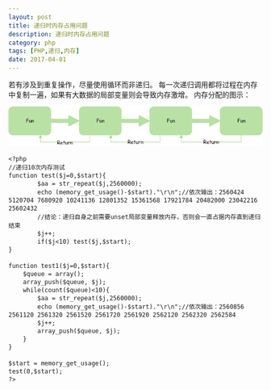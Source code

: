 ```yaml
---
layout: post
title: 递归时内存占用问题
description: 递归时内存占用问题
category: php
tags: [PHP,递归,内存]
date: 2017-04-01
---
```


若有涉及到重复操作，尽量使用循环而非递归。
每一次递归调用都将过程在内存中复制一遍，如果有大数据的局部变量则会导致内存激增。
内存分配的图示：

![内存分配图示](/images/recursion-memory.jpg)


<!-- more -->

```
<?php
//递归10次内存测试
function test($j=0,$start){
	    $aa = str_repeat($j,2560000);
        echo (memory_get_usage()-$start)."\r\n";//依次输出：2560424 5120704 7680920 10241136 12801352 15361568 17921784 20482000 23042216 25602432 
        //结论：递归自身之前需要unset局部变量释放内存，否则会一直占据内存直到递归结束
        $j++;
        if($j<10) test($j,$start);
}

function test1($j=0,$start){
	$queue = array();
	array_push($queue, $j);
	while(count($queue)<10){
		$aa = str_repeat($j,2560000);
		echo (memory_get_usage()-$start)."\r\n";//依次输出：2560856 2561120 2561320 2561520 2561720 2561920 2562120 2562320 2562584 
		$j++;
		array_push($queue, $j);
	}
}

$start = memory_get_usage();
test(0,$start);
?>
```